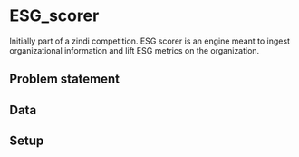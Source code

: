 # ESG_scorer
Initially part of a zindi competition. ESG scorer is an engine meant to ingest organizational information and lift ESG metrics on the organization.
 ## Problem statement

 ## Data

 ## Setup
 